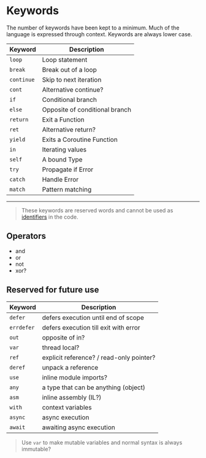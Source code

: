 # Keywords

The number of keywords have been kept to a minimum. Much of the language is expressed through context. Keywords are always lower case.

| Keyword | Description
|--|--
| `loop` | Loop statement
| `break` | Break out of a loop
| `continue` | Skip to next iteration
| `cont` | Alternative continue?
| `if` | Conditional branch
| `else` | Opposite of conditional branch
| `return` | Exit a Function
| `ret` | Alternative return?
| `yield` | Exits a Coroutine Function
| `in` | Iterating values
| `self` | A bound Type
| `try` | Propagate if Error
| `catch` | Handle Error
| `match` | Pattern matching

---

> These keywords are reserved words and cannot be used as [identifiers](identifiers.md) in the code.

## Operators

- and
- or
- not
- xor?

## Reserved for future use

Keyword | Description
--|--
`defer` | defers execution until end of scope
`errdefer` | defers execution till exit with error
`out` | opposite of in?
`var` | thread local?
`ref` | explicit reference? / read-only pointer?
`deref` | unpack a reference
`use` | inline module imports?
`any` | a type that can be anything (object)
`asm` | inline assembly (IL?)
`with` | context variables
`async` | async execution
`await` | awaiting async execution

> Use `var` to make mutable variables and normal syntax is always immutable?
